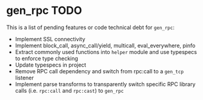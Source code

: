 # gen_rpc TODO

This is a list of pending features or code technical debt for `gen_rpc`:

- Implement SSL connectivity
- Implement block_call, async_call/yield, multicall, eval_everywhere, pinfo
- Extract commonly used functions into `helper` module and use typespecs to enforce type checking
- Update typespecs in project
- Remove RPC call dependency and switch from rpc:call to a `gen_tcp` listener
- Implement parse transforms to transparently switch specific RPC library calls (i.e. `rpc:call` and `rpc:cast`) to `gen_rpc`